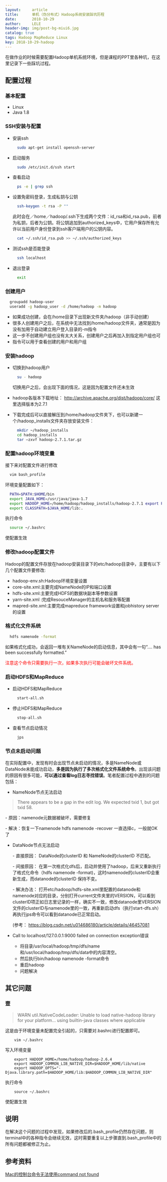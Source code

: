 ```yaml
---
layout:     article
title:      单机（伪分布式）Hadoop系统安装踩坑历程
date:       2018-10-29
author:     LELE
header-img: img/post-bg-miui6.jpg
catalog: true
tags: Hadoop MapReduce Linux
key: 2018-10-29-hadoop
---
```



在做作业的时候需要配置Hadoop单机系统环境，但是课程的PPT里各种坑，在这里记录下一些踩坑过程。

<!--more-->

## 配置过程

### 基本配置
* Linux
* Java 1.8

### SSH安装与配置
* 安装ssh

  ```bash
    sudo apt-get install openssh-server
  ```

* 启动服务

  ```bash
    sudo /etc/init.d/ssh start
  ```

* 查看启动

  ```bash
    ps -e | grep ssh
  ```

* 设置免密码登录，生成私钥与公钥

  ```bash
    ssh-keygen -t rsa -P ""
  ```

  此时会在／home／hadoop/.ssh下生成两个文件：id_rsa和id_rsa.pub，前者为私钥，后者为公钥。将公钥追加到authorized_keys中，它用户保存所有允许以当前用户身份登录到ssh客户端用户的公钥内容。

  ```bash
    cat ~/.ssh/id_rsa.pub >> ~/.ssh/authorized_keys
  ```

* 测试ssh是否能登录

  ```bash
    ssh localhost
  ```

* 退出登录

  ```bash
    exit
  ```

### 创建用户

  ```bash
    groupadd hadoop-user
    useradd -g hadoop_user -d /home/hadoop -m hadoop
  ```

+ 如果成功创建，会在/home目录下出现新文件夹/hadoop（非手动创建）
+ 很多人创建用户之后，在系统中无法找到/home/hadoop文件夹，通常是因为没有加用于自动建立用户登入目录的-m指令
+ 这一步不创建用户组也没有太大关系，创建用户之后再加入到指定用户组也可
+ 指令可以用于查看创建的用户和用户组

### 安装hadoop
+ 切换到hadoop用户

  ```bash
    su - hadoop
  ```

  切换用户之后，会出现下面的情况，这是因为配置文件还未生效

+ hadoop各版本下载地址：
http://archive.apache.org/dist/hadoop/core/
这里选择版本为2.7.1

+ 下载完成后可以直接解压到/home/hadoop文件夹下，也可以新建一个/hadoop_installs文件夹存放安装文件：

  ```bash
    mkdir ~/hadoop_installs
    cd hadoop_installs
    tar –zxvf hadoop-2.7.1.tar.gz
  ```

### 配置hadoop环境变量
  接下来对配置文件进行修改

  ```bash
    vim bash_profile
  ```

环境变量配置如下：

  ```bash
    PATH=$PATH:$HOME/bin
    export JAVA_HOME=/usr/java/java-1.7
    export HADOOP_HOME=/home/hadoop/hadoop_installs/hadoop-2.7.1 export PATH=$JAVA_HOME/bin:$HADOOP_HOME/bin:$PATH
    export CLASSPATH=$JAVA_HOME/lib:.
  ```

执行命令

  ```bash
    source ~/.bashrc
  ```

使配置生效

### 修改hadoop配置文件

Hadoop的配置文件存放在hadoop安装目录下的etc/hadoop目录中，主要有以下几个配置文件要修改:
- hadoop-env.sh:Hadoop环境变量设置
- core-site.xml:主要完成NameNode的IP和端口设置
- hdfs-site.xml:主要完成HDFS的数据块副本等参数设置
- yarn-site.xml :完成ResouceManager的主机名和服务等配置
- mapred-site.xml:主要完成mapreduce framework设置和jobhistory server的设置

### 格式化文件系统

  ```bash
    hdfs namenode -format
  ```

如果格式化成功，会返回一堆有关NameNode的启动信息，其中会有一句“.... has been successfully formatted.”

<font color=#FF0000>注意这个命令只需要执行一次，如果多次执行可能会破坏文件系统。</font>

### 启动HDFS和MapReduce
+ 启动HDFS和MapReduce

  ```bash
    start-all.sh
  ```

+ 停止HDFS和MapReduce

  ```bash
    stop-all.sh
  ```

+ 查看节点启动情况

  ```bash
    jps
  ```

### 节点未启动问题
在实际配置中，发现有时会出现节点未启动的情况，多是NameNode或DataNode未能成功启动，**多是因为执行了多次格式化文件系统命令**。出现该问题的原因有很多可能，**可以通过查看log日志寻找错误**。笔者配置过程中遇到的问题包括：
+ NameNode节点无法启动
>There appears to be a gap in the edit log.  We expected txid 1, but got txid 58.

  \- 原因：namenode元数据被破坏，需要修复

  \- 解决：恢复一下namenode
        hdfs namenode -recover
  一直选择c，一般就OK了
+ DataNode节点无法启动

  \- 直接原因：
  DataNode的clusterID 和 NameNode的clusterID 不匹配。

  \- 间接原因：
  在第一次格式化dfs后，启动并使用了hadoop，后来又重新执行了格式化命令（hdfs namenode -format)，这时namenode的clusterID会重新生成，而datanode的clusterID 保持不变。

  \- 解决办法：
  打开etc/hadoop/hdfs-site.xml里配置的datanode和namenode对应的目录，分别打开current文件夹里的VERSION，可以看到clusterID项正如日志里记录的一样，确实不一致，修改datanode里VERSION文件的clusterID与namenode里的一致，再重新启动dfs（执行start-dfs.sh）再执行jps命令可以看到datanode已正常启动。

  (参考：
    https://blog.csdn.net/u014686180/article/details/46457081


+ Call to localhost/127.0.0.1:9000 failed on connection exception错误
  - 将目录/usr/local/hadoop/tmp/dfs/name和/usr/local/hadoop/tmp/dfs/data中的内容清空。
  - 然后执行bin/hadoop namenode -format命令
  - 重启hadoop
  - 问题解决


## 其它问题
### 壹
> WARN util.NativeCodeLoader: Unable to load native-hadoop library for your platform... using builtin-java classes where applicable

这是由于环境变量未配置完全引起的，只需要对.bashrc进行配置即可。

        vim ~/.bashrc
写入环境变量

        export HADOOP_HOME=/home/hadoop/hadoop-2.6.4
        export HADOOP_COMMON_LIB_NATIVE_DIR=$HADOOP_HOME/lib/native
        export HADOOP_OPTS="-Djava.library.path=$HADOOP_HOME/lib:$HADOOP_COMMON_LIB_NATIVE_DIR"
执行命令

        source ~/.bashrc
使配置生效


## 说明
在解决这个问题的过程中发现，如果修改后的.bash_profile仍然存在问题，则terminal中的各种指令会继续无效，这时需要重复以上步骤直到.bash_profile中的所有问题都被修正为止。



## 参考资料
[Mac的控制台命令无法使用command not found](https://blog.csdn.net/weichuang_1/article/details/47679465)